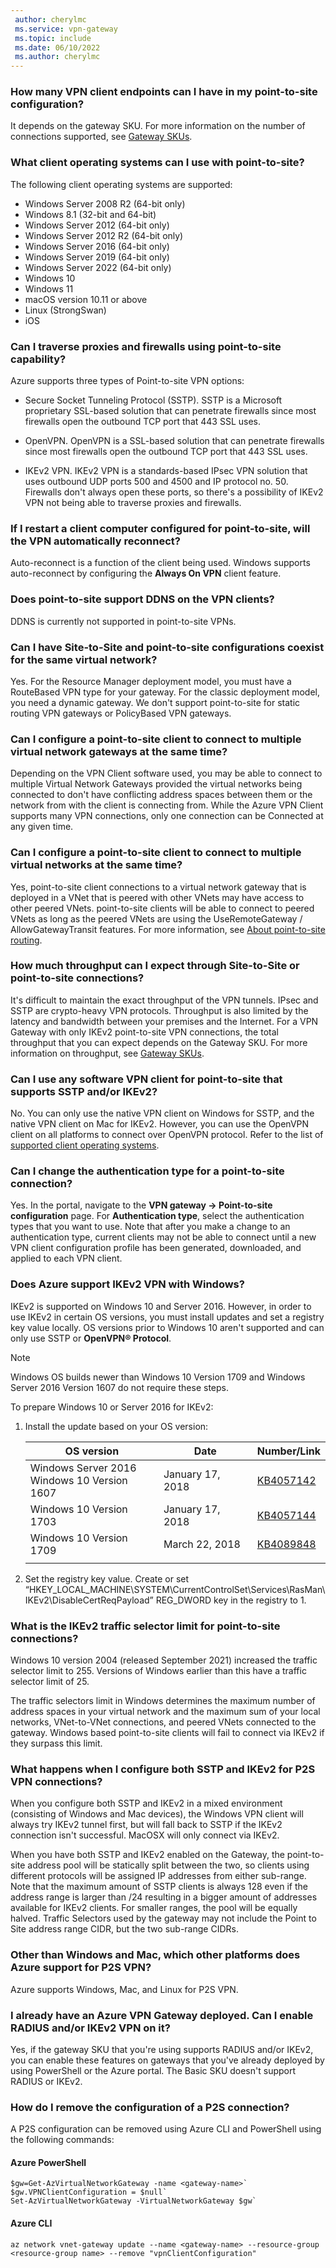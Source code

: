 ```yaml
---
 author: cherylmc
 ms.service: vpn-gateway
 ms.topic: include
 ms.date: 06/10/2022
 ms.author: cherylmc
---
```

### How many VPN client endpoints can I have in my point-to-site configuration?

It depends on the gateway SKU. For more information on the number of connections supported, see [Gateway SKUs](../articles/vpn-gateway/vpn-gateway-about-vpngateways.md#gwsku).

### <a name="supportedclientos"></a>What client operating systems can I use with point-to-site?

The following client operating systems are supported:

* Windows Server 2008 R2 (64-bit only)
* Windows 8.1 (32-bit and 64-bit)
* Windows Server 2012 (64-bit only)
* Windows Server 2012 R2 (64-bit only)
* Windows Server 2016 (64-bit only)
* Windows Server 2019 (64-bit only)
* Windows Server 2022 (64-bit only)
* Windows 10
* Windows 11
* macOS version 10.11 or above
* Linux (StrongSwan)
* iOS

### Can I traverse proxies and firewalls using point-to-site capability?

Azure supports three types of Point-to-site VPN options:

* Secure Socket Tunneling Protocol (SSTP). SSTP is a Microsoft proprietary SSL-based solution that can penetrate firewalls since most firewalls open the outbound TCP port that 443 SSL uses.

* OpenVPN. OpenVPN is a SSL-based solution that can penetrate firewalls since most firewalls open the outbound TCP port that 443 SSL uses.

* IKEv2 VPN. IKEv2 VPN is a standards-based IPsec VPN solution that uses outbound UDP ports 500 and 4500 and IP protocol no. 50. Firewalls don't always open these ports, so there's a possibility of IKEv2 VPN not being able to traverse proxies and firewalls.

### If I restart a client computer configured for point-to-site, will the VPN automatically reconnect?

Auto-reconnect is a function of the client being used. Windows supports auto-reconnect by configuring the **Always On VPN** client feature.

### Does point-to-site support DDNS on the VPN clients?

DDNS is currently not supported in point-to-site VPNs.

### Can I have Site-to-Site and point-to-site configurations coexist for the same virtual network?

Yes. For the Resource Manager deployment model, you must have a RouteBased VPN type for your gateway. For the classic deployment model, you need a dynamic gateway. We don't support point-to-site for static routing VPN gateways or PolicyBased VPN gateways.

### Can I configure a point-to-site client to connect to multiple virtual network gateways at the same time?

Depending on the VPN Client software used, you may be able to connect to multiple Virtual Network Gateways provided the virtual networks being connected to don't have conflicting address spaces between them or the network from with the client is connecting from. While the Azure VPN Client supports many VPN connections, only one connection can be Connected at any given time.

### Can I configure a point-to-site client to connect to multiple virtual networks at the same time?

Yes, point-to-site client connections to a virtual network gateway that is deployed in a VNet that is peered with other VNets may have access to other peered VNets. point-to-site clients will be able to connect to peered VNets as long as the peered VNets are using the UseRemoteGateway / AllowGatewayTransit features. For more information, see [About point-to-site routing](../articles/vpn-gateway/vpn-gateway-about-point-to-site-routing.md).

### How much throughput can I expect through Site-to-Site or point-to-site connections?

It's difficult to maintain the exact throughput of the VPN tunnels. IPsec and SSTP are crypto-heavy VPN protocols. Throughput is also limited by the latency and bandwidth between your premises and the Internet. For a VPN Gateway with only IKEv2 point-to-site VPN connections, the total throughput that you can expect depends on the Gateway SKU. For more information on throughput, see [Gateway SKUs](../articles/vpn-gateway/vpn-gateway-about-vpngateways.md#gwsku).

### Can I use any software VPN client for point-to-site that supports SSTP and/or IKEv2?

No. You can only use the native VPN client on Windows for SSTP, and the native VPN client on Mac for IKEv2. However, you can use the OpenVPN client on all platforms to connect over OpenVPN protocol. Refer to the list of [supported client operating systems](#supportedclientos).

### Can I change the authentication type for a point-to-site connection?

Yes. In the portal, navigate to the **VPN gateway -> Point-to-site configuration** page. For **Authentication type**, select the authentication types that you want to use. Note that after you make a change to an authentication type, current clients may not be able to connect until a new VPN client configuration profile has been generated, downloaded, and applied to each VPN client.

### Does Azure support IKEv2 VPN with Windows?

IKEv2 is supported on Windows 10 and Server 2016. However, in order to use IKEv2 in certain OS versions, you must install updates and set a registry key value locally. OS versions prior to Windows 10 aren't supported and can only use SSTP or **OpenVPN® Protocol**.

> [!NOTE]
> Windows OS builds newer than Windows 10 Version 1709 and Windows Server 2016 Version 1607 do not require these steps.

To prepare Windows 10 or Server 2016 for IKEv2:

1. Install the update based on your OS version:

   | OS version | Date | Number/Link |
   |---|---|---|
   | Windows Server 2016<br>Windows 10 Version 1607 | January 17, 2018 | [KB4057142](https://support.microsoft.com/help/4057142/windows-10-update-kb4057142) |
   | Windows 10 Version 1703 | January 17, 2018 | [KB4057144](https://support.microsoft.com/help/4057144/windows-10-update-kb4057144) |
   | Windows 10 Version 1709 | March 22, 2018 | [KB4089848](https://www.catalog.update.microsoft.com/search.aspx?q=kb4089848) |
   |  |  |  |

2. Set the registry key value. Create or set “HKEY_LOCAL_MACHINE\SYSTEM\CurrentControlSet\Services\RasMan\ IKEv2\DisableCertReqPayload” REG_DWORD key in the registry to 1.

### What is the IKEv2 traffic selector limit for point-to-site connections?
Windows 10 version 2004 (released September 2021) increased the traffic selector limit to 255. Versions of Windows earlier than this have a traffic selector limit of 25.

The traffic selectors limit in Windows determines the maximum number of address spaces in your virtual network and the maximum sum of your local networks, VNet-to-VNet connections, and peered VNets connected to the gateway. Windows based point-to-site clients will fail to connect via IKEv2 if they surpass this limit.

### What happens when I configure both SSTP and IKEv2 for P2S VPN connections?

When you configure both SSTP and IKEv2 in a mixed environment (consisting of Windows and Mac devices), the Windows VPN client will always try IKEv2 tunnel first, but will fall back to SSTP if the IKEv2 connection isn't successful. MacOSX will only connect via IKEv2.

When you have both SSTP and IKEv2 enabled on the Gateway, the point-to-site address pool will be statically split between the two, so clients using different protocols will be assigned IP addresses from either sub-range. Note that the maximum amount of SSTP clients is always 128 even if the address range is larger than /24 resulting in a bigger amount of addresses available for IKEv2 clients. For smaller ranges, the pool will be equally halved. Traffic Selectors used by the gateway may not include the Point to Site address range CIDR, but the two sub-range CIDRs.

### Other than Windows and Mac, which other platforms does Azure support for P2S VPN?

Azure supports Windows, Mac, and Linux for P2S VPN.

### I already have an Azure VPN Gateway deployed. Can I enable RADIUS and/or IKEv2 VPN on it?

Yes, if the gateway SKU that you're using supports RADIUS and/or IKEv2, you can enable these features on gateways that you've already deployed by using PowerShell or the Azure portal. The Basic SKU doesn't support RADIUS or IKEv2.

### <a name="removeconfig"></a>How do I remove the configuration of a P2S connection?

A P2S configuration can be removed using Azure CLI and PowerShell using the following commands:

#### Azure PowerShell

```azurepowershell-interactive
$gw=Get-AzVirtualNetworkGateway -name <gateway-name>`  
$gw.VPNClientConfiguration = $null`  
Set-AzVirtualNetworkGateway -VirtualNetworkGateway $gw`
```

#### Azure CLI

```azurecli-interactive
az network vnet-gateway update --name <gateway-name> --resource-group <resource-group name> --remove "vpnClientConfiguration"
```
